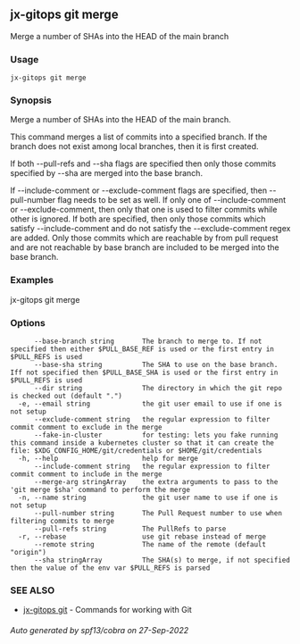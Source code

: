 ## jx-gitops git merge

Merge a number of SHAs into the HEAD of the main branch

### Usage

```
jx-gitops git merge
```

### Synopsis

Merge a number of SHAs into the HEAD of the main branch. 

This command merges a list of commits into a specified branch. If the branch does not exist among local branches, then it is first created. 

If both --pull-refs and --sha flags are specified then only those commits specified by --sha are merged into the base branch. 

If --include-comment or --exclude-comment flags are specified, then --pull-number flag needs to be set as well. If only one of --include-comment or --exclude-comment, then only that one is used to filter commits while other is ignored. If both are specified, then only those commits which satisfy --include-comment and do not satisfy the --exclude-comment regex are added. Only those commits which are reachable by from pull request and are not reachable by base branch are included to be merged into the base branch.

### Examples

  jx-gitops git merge

### Options

```
      --base-branch string       The branch to merge to. If not specified then either $PULL_BASE_REF is used or the first entry in $PULL_REFS is used 
      --base-sha string          The SHA to use on the base branch. Iff not specified then $PULL_BASE_SHA is used or the first entry in $PULL_REFS is used
      --dir string               The directory in which the git repo is checked out (default ".")
  -e, --email string             the git user email to use if one is not setup
      --exclude-comment string   the regular expression to filter commit comment to exclude in the merge
      --fake-in-cluster          for testing: lets you fake running this command inside a kubernetes cluster so that it can create the file: $XDG_CONFIG_HOME/git/credentials or $HOME/git/credentials
  -h, --help                     help for merge
      --include-comment string   the regular expression to filter commit comment to include in the merge
      --merge-arg stringArray    the extra arguments to pass to the 'git merge $sha' command to perform the merge
  -n, --name string              the git user name to use if one is not setup
      --pull-number string       The Pull Request number to use when filtering commits to merge
      --pull-refs string         The PullRefs to parse
  -r, --rebase                   use git rebase instead of merge
      --remote string            The name of the remote (default "origin")
      --sha stringArray          The SHA(s) to merge, if not specified then the value of the env var $PULL_REFS is parsed
```

### SEE ALSO

* [jx-gitops git](jx-gitops_git.md)	 - Commands for working with Git

###### Auto generated by spf13/cobra on 27-Sep-2022
